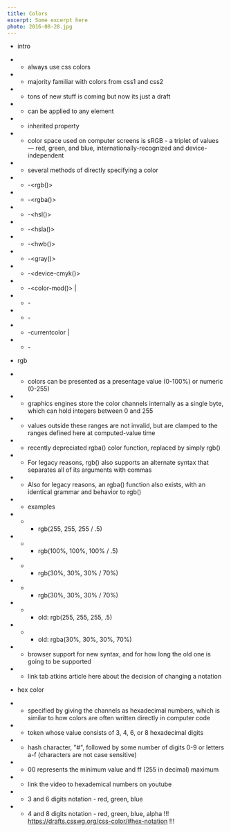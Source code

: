 ```yaml
---
title: Colors
excerpt: Some excerpt here
photo: 2016-08-28.jpg
---
```


- intro
- - always use css colors
- - majority familiar with colors from css1 and css2
- - tons of new stuff is coming but now its just a draft
- - can be applied to any element
- - inherited property
- - color space used on computer screens is sRGB - a triplet of values — red, green, and blue, internationally-recognized and device-independent
- - several methods of directly specifying a color
- - -<rgb()>
- - -<rgba()>
- - -<hsl()>
- - -<hsla()>
- - -<hwb()>
- - -<gray()>
- - -<device-cmyk()>
- - -<color-mod()> |
- - -<hex-color>
- - -<named-color>
- - -currentcolor |
- - -<deprecated-system-color>

- rgb
- - colors can be presented as a presentage value (0-100%) or numeric (0-255)
- - graphics engines store the color channels internally as a single byte, which can hold integers between 0 and 255
- - values outside these ranges are not invalid, but are clamped to the ranges defined here at computed-value time
- - recently depreciated rgba() color function, replaced by simply rgb()
- - For legacy reasons, rgb() also supports an alternate syntax that separates all of its arguments with commas
- - Also for legacy reasons, an rgba() function also exists, with an identical grammar and behavior to rgb()
- - examples
- - - rgb(255, 255, 255 / .5)
- - - rgb(100%, 100%, 100% / .5)
- - - rgb(30%, 30%, 30% / 70%)
- - - rgb(30%, 30%, 30% / 70%)
- - - old: rgb(255, 255, 255, .5)
- - - old: rgba(30%, 30%, 30%, 70%)
- - browser support for new syntax, and for how long the old one is going to be supported
- - link tab atkins article here about the decision of changing a notation

- hex color
- - specified by giving the channels as hexadecimal numbers, which is similar to how colors are often written directly in computer code
- -  <hash-token> token whose value consists of 3, 4, 6, or 8 hexadecimal digits
- - hash character, "#", followed by some number of digits 0-9 or letters a-f (characters are not case sensitive)
- - 00 represents the minimum value and ff (255 in decimal) maximum
- - link the video to hexademical numbers on youtube
- - 3 and 6 digits notation - red, green, blue
- - 4 and 8 digits notation - red, green, blue, alpha
!!! https://drafts.csswg.org/css-color/#hex-notation !!!


